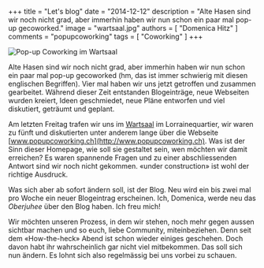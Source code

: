 +++
title = "Let's blog"
date = "2014-12-12"
description = "Alte Hasen sind wir noch nicht grad, aber immerhin haben wir nun schon ein paar mal pop-up gecoworked."
image = "wartsaal.jpg"
authors = [ "Domenica Hitz" ]
comments = "popupcoworking"
tags = [ "Coworking" ]
+++

![Pop-up Coworking im Wartsaal](wartsaal.jpg)

Alte Hasen sind wir noch nicht grad, aber immerhin haben wir nun schon ein paar mal pop-up gecoworked (hm, das ist immer schwierig mit diesen englischen Begriffen). Vier mal haben wir uns jetzt getroffen und zusammen gearbeitet. Während dieser Zeit entstanden Blogeinträge, neue Webseiten wurden kreiert, Ideen geschmiedet, neue Pläne entworfen und viel diskutiert, geträumt und geplant. 

Am letzten Freitag trafen wir uns im [Wartsaal](http://www.wartsaal-kaffee.ch) im Lorrainequartier, wir waren zu fünft und diskutierten unter anderem lange über die Webseite [www.popupcoworking.ch](http://www.popupcoworking.ch). Was ist der Sinn dieser Homepage, wie soll sie gestaltet sein, wen möchten wir damit erreichen? Es waren spannende Fragen und zu einer abschliessenden Antwort sind wir noch nicht gekommen. «under construction» ist wohl der richtige Ausdruck. 

Was sich aber ab sofort ändern soll, ist der Blog. Neu wird ein bis zwei mal pro Woche ein neuer Blogeintrag erscheinen. Ich, Domenica, werde neu das *Oberjuhee* über den Blog haben. Ich freu mich!

Wir möchten unseren Prozess, in dem wir stehen, noch mehr gegen aussen sichtbar machen und so euch, liebe Community, miteinbeziehen. Denn seit dem «How-the-heck» Abend ist schon wieder einiges geschehen. Doch davon habt ihr wahrscheinlich gar nicht viel mitbekommen. Das soll sich nun ändern. Es lohnt sich also regelmässig bei uns vorbei zu schauen.

